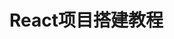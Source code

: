 # React项目搭建教程



































































































